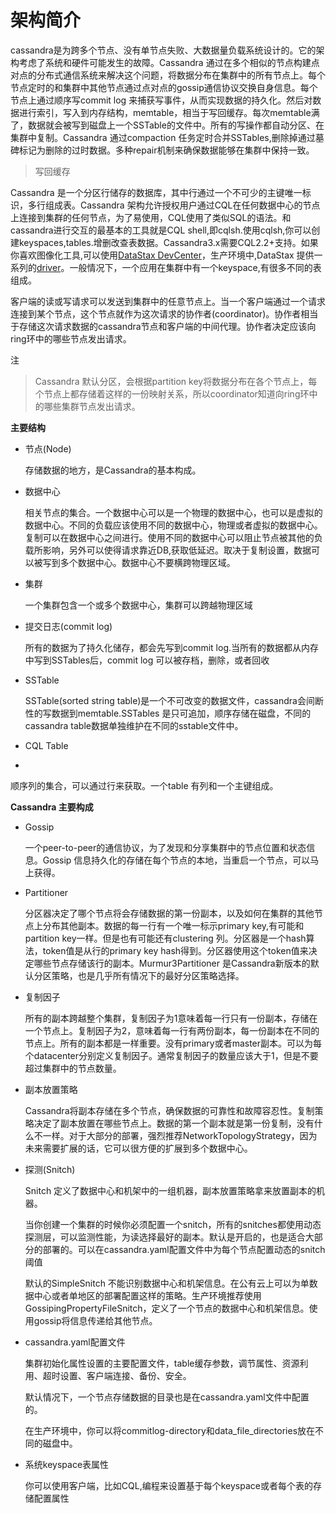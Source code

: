 # 架构简介
cassandra是为跨多个节点、没有单节点失败、大数据量负载系统设计的。它的架构考虑了系统和硬件可能发生的故障。Cassandra 通过在多个相似的节点构建点对点的分布式通信系统来解决这个问题，将数据分布在集群中的所有节点上。每个节点定时的和集群中其他节点通过点对点的gossip通信协议交换自身信息。每个节点上通过顺序写commit log 来捕获写事件，从而实现数据的持久化。然后对数据进行索引，写入到内存结构，memtable，相当于写回缓存。每次memtable满了，数据就会被写到磁盘上一个SSTable的文件中。所有的写操作都自动分区、在集群中复制。Cassandra 通过compaction 任务定时合并SSTables,删除掉通过墓碑标记为删除的过时数据。多种repair机制来确保数据能够在集群中保持一致。

> 写回缓存

Cassandra 是一个分区行储存的数据库，其中行通过一个不可少的主键唯一标识，多行组成表。Cassandra 架构允许授权用户通过CQL在任何数据中心的节点上连接到集群的任何节点，为了易使用，CQL使用了类似SQL的语法。和cassandra进行交互的最基本的工具就是CQL shell,即cqlsh.使用cqlsh,你可以创建keyspaces,tables.增删改查表数据。Cassandra3.x需要CQL2.2+支持。如果你喜欢图像化工具,可以使用[DataStax DevCenter](http://docs.datastax.com/en/developer/devcenter/doc/devcenter/features.html)，生产环境中,DataStax 提供一系列的[driver](http://docs.datastax.com/en/developer/driver-matrix/doc/common/driverMatrix.html)。一般情况下，一个应用在集群中有一个keyspace,有很多不同的表组成。

客户端的读或写请求可以发送到集群中的任意节点上。当一个客户端通过一个请求连接到某个节点，这个节点就作为这次请求的协作者(coordinator)。协作者相当于存储这次请求数据的cassandra节点和客户端的中间代理。协作者决定应该向ring环中的哪些节点发出请求。

注
> Cassandra 默认分区，会根据partition key将数据分布在各个节点上，每个节点上都存储着这样的一份映射关系，所以coordinator知道向ring环中的哪些集群节点发出请求。


**主要结构**
* 节点(Node)

  存储数据的地方，是Cassandra的基本构成。
* 数据中心

  相关节点的集合。一个数据中心可以是一个物理的数据中心，也可以是虚拟的数据中心。不同的负载应该使用不同的数据中心，物理或者虚拟的数据中心。复制可以在数据中心之间进行。使用不同的数据中心可以阻止节点被其他的负载所影响，另外可以使得请求靠近DB,获取低延迟。取决于复制设置，数据可以被写到多个数据中心。数据中心不要横跨物理区域。
* 集群

  一个集群包含一个或多个数据中心，集群可以跨越物理区域
* 提交日志(commit log)
  
  所有的数据为了持久化储存，都会先写到commit log.当所有的数据都从内存中写到SSTables后，commit log 可以被存档，删除，或者回收
* SSTable

  SSTable(sorted string table)是一个不可改变的数据文件，cassandra会间断性的写数据到memtable.SSTables 是只可追加，顺序存储在磁盘，不同的cassandra table数据单独维护在不同的sstable文件中。
* CQL Table
* 
顺序列的集合，可以通过行来获取。一个table 有列和一个主键组成。

**Cassandra 主要构成**

* Gossip

  一个peer-to-peer的通信协议，为了发现和分享集群中的节点位置和状态信息。Gossip 信息持久化的存储在每个节点的本地，当重启一个节点，可以马上获得。

* Partitioner

  分区器决定了哪个节点将会存储数据的第一份副本，以及如何在集群的其他节点上分布其他副本。数据的每一行有一个唯一标示primary key,有可能和partition key一样。但是也有可能还有clustering 列。分区器是一个hash算法，token值是从行的primary key hash得到。分区器使用这个token值来决定哪些节点存储该行的副本。Murmur3Partitioner 是Cassandra新版本的默认分区策略，也是几乎所有情况下的最好分区策略选择。
  
* 复制因子

  所有的副本跨越整个集群，复制因子为1意味着每一行只有一份副本，存储在一个节点上。复制因子为2，意味着每一行有两份副本，每一份副本在不同的节点上。所有的副本都是一样重要。没有primary或者master副本。可以为每个datacenter分别定义复制因子。通常复制因子的数量应该大于1，但是不要超过集群中的节点数量。
  
* 副本放置策略

  Cassandra将副本存储在多个节点，确保数据的可靠性和故障容忍性。复制策略决定了副本放置在哪些节点上。数据的第一个副本就是第一份复制，没有什么不一样。对于大部分的部署，强烈推荐NetworkTopologyStrategy，因为未来需要扩展的话，它可以很方便的扩展到多个数据中心。
  
* 探测(Snitch)

  Snitch 定义了数据中心和机架中的一组机器，副本放置策略拿来放置副本的机器。
  
  当你创建一个集群的时候你必须配置一个snitch，所有的snitches都使用动态探测层，可以监测性能，为读选择最好的副本。默认是开启的，也是适合大部分的部署的。可以在cassandra.yaml配置文件中为每个节点配置动态的snitch阈值
  
  默认的SimpleSnitch 不能识别数据中心和机架信息。在公有云上可以为单数据中心或者单地区的部署配置这样的策略。生产环境推荐使用GossipingPropertyFileSnitch，定义了一个节点的数据中心和机架信息。使用gossip将信息传递给其他节点。
  
* cassandra.yaml配置文件

  集群初始化属性设置的主要配置文件，table缓存参数，调节属性、资源利用、超时设置、客户端连接、备份、安全。
  
  默认情况下，一个节点存储数据的目录也是在cassandra.yaml文件中配置的。
  
  在生产环境中，你可以将commitlog-directory和data_file_directories放在不同的磁盘中。
  
* 系统keyspace表属性

  你可以使用客户端，比如CQL,编程来设置基于每个keyspace或者每个表的存储配置属性
  






